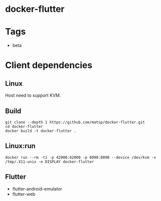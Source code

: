 # docker-flutter

# Tags

* beta

# Client dependencies

## Linux 

Host need to support KVM.

## Build

```shell
git clone --depth 1 https://github.com/matsp/docker-flutter.git
cd docker-flutter
docker build -t docker-flutter .
```

## Linux:run

```shell
docker run --rm -ti -p 42000:42000 -p 8090:8090 --device /dev/kvm -v /tmp/.X11-unix -e DISPLAY docker-flutter
```

## Flutter

* flutter-android-emulator
* flutter-web
